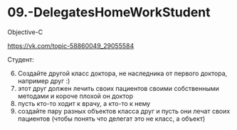 # 09.-DelegatesHomeWorkStudent
Objective-C

https://vk.com/topic-58860049_29055584

Студент:

6. Создайте другой класс доктора, не наследника от первого доктора, например друг :)
7. этот друг должен лечить своих пациентов своими собственными методами и короче плохой он доктор
8. пусть кто-то ходит к врачу, а кто-то к нему
9. создайте пару разных объектов класса друг и пусть они лечат своих пациентов (чтобы понять что делегат это не класс, а объект)
